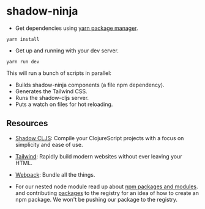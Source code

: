 # shadow-ninja

* Get dependencies using [yarn package manager](https://yarnpkg.com/).

```
yarn install
```

* Get up and running with your dev server.

```
yarn run dev
```

This will run a bunch of scripts in parallel:

- Builds shadow-ninja components (a file npm dependency).
- Generates the Tailwind CSS.
- Runs the shadow-cljs server.
- Puts a watch on files for hot reloading.

## Resources

* [Shadow CLJS](https://shadow-cljs.github.io/docs/UsersGuide.html):
  Compile your ClojureScript projects with a focus on simplicity and ease of use.

* [Tailwind](https://tailwindcss.com/):
  Rapidly build modern websites without ever leaving your HTML.

* [Webpack](https://webpack.js.org/):
  Bundle all the things.

* For our nested node module read up about
  [npm packages and modules](https://docs.npmjs.com/about-packages-and-modules).
  and contributing [packages](https://docs.npmjs.com/packages-and-modules/contributing-packages-to-the-registry) to the registry
  for an idea of how to create an npm package. We won't be pushing our package to the registry.
